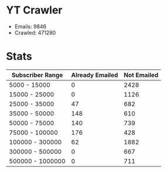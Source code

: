 # YT Crawler
- Emails: 9846
- Crawled: 471280

# Stats
| Subscriber Range  | Already Emailed | Not Emailed |
|-------|-------|-------|
| 5000 - 15000 | 0 | 2428 |
| 15000 - 25000 | 0 | 1126 |
| 25000 - 35000 | 47 | 682 |
| 35000 - 50000 | 148 | 610 |
| 50000 - 75000 | 140 | 739 |
| 75000 - 100000 | 176 | 428 |
| 100000 - 300000 | 62 | 1882 |
| 300000 - 500000 | 0 | 667 |
| 500000 - 1000000 | 0 | 711 |
